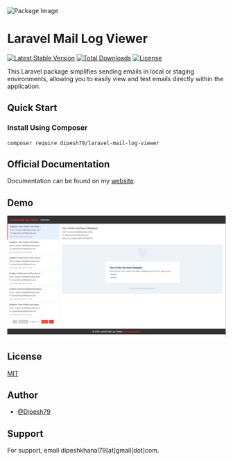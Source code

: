 ![Package Image](https://banners.beyondco.de/Laravel%20Mail%20Log%20Viewer.png?theme=light&packageManager=composer+require&packageName=dipesh79%2Flaravel-mail-log-viewer&pattern=architect&style=style_1&description=A+clean+and+simple+email+log+viewer+interface+displaying+extracted+email+details+like+sender%2C+recipient%2C+subject%2C+and+body%2C+styled+with+Bootstrap+for+better+readability.&md=1&showWatermark=1&fontSize=100px&images=https%3A%2F%2Flaravel.com%2Fimg%2Flogomark.min.svg)
# Laravel Mail Log Viewer

[![Latest Stable Version](https://img.shields.io/packagist/v/dipesh79/laravel-phonepe.svg?style=flat-square)](https://packagist.org/packages/dipesh79/laravel-phonepe)
[![Total Downloads](https://img.shields.io/packagist/dt/dipesh79/laravel-phonepe)](https://packagist.org/packages/dipesh79/laravel-phonepe)
[![License](https://img.shields.io/packagist/l/dipesh79/laravel-phonepe)](https://packagist.org/packages/dipesh79/laravel-phonepe)

This Laravel package simplifies sending emails in local or staging environments, allowing you to easily view and test emails directly within the application.

## Quick Start

### Install Using Composer

```
composer require dipesh79/laravel-mail-log-viewer
```
## Official Documentation

Documentation can be found on my [website](https://khanaldipesh.com.np/package/laravel-mail-log-viewer).

## Demo
![img.png](img/img.png)

## License

[MIT](https://choosealicense.com/licenses/mit/)

## Author

- [@Dipesh79](https://www.github.com/Dipesh79)

## Support

For support, email dipeshkhanal79[at]gmail[dot]com.
